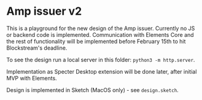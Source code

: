 # Amp issuer v2

This is a playground for the new design of the Amp issuer. Currently no JS or backend code is implemented. Communication with Elements Core and the rest of functionality will be implemented before February 15th to hit Blockstream's deadline.

To see the design run a local server in this folder: `python3 -m http.server`.

Implementation as Specter Desktop extension will be done later, after initial MVP with Elements.

Design is implemented in Sketch (MacOS only) - see `design.sketch`.
